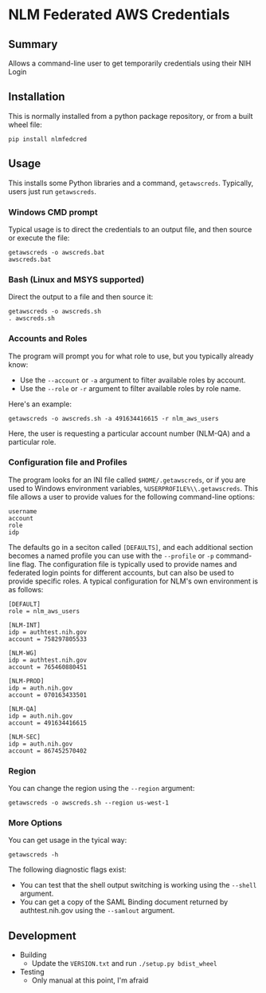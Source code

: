 # NLM Federated AWS Credentials

## Summary

Allows a command-line user to get temporarily credentials using their NIH Login

## Installation

This is normally installed from a python package repository, or from a built wheel file:

    pip install nlmfedcred

## Usage

This installs some Python libraries and a command, `getawscreds`.
Typically, users just run `getawscreds`.

### Windows CMD prompt

Typical usage is to direct the credentials to an output file, and then
source or execute the file:

    getawscreds -o awscreds.bat
    awscreds.bat

### Bash (Linux and MSYS supported)

Direct the output to a file and then source it:

    getawscreds -o awscreds.sh
    . awscreds.sh

### Accounts and Roles

The program will prompt you for what role to use, but you typically already know:

* Use the `--account` or `-a` argument to filter available roles by account.
* Use the `--role` or `-r` argument to filter available roles by role name.

Here's an example:

    getawscreds -o awscreds.sh -a 491634416615 -r nlm_aws_users

Here, the user is requesting a particular account number (NLM-QA) and a particular role.

### Configuration file and Profiles

The program looks for an INI file called `$HOME/.getawscreds`, or if you are used to Windows environment variables, `%USERPROFILE%\\.getawscreds`.  This file allows a user to provide values for the following command-line options:

    username
    account
    role
    idp

The defaults go in a seciton called `[DEFAULTS]`, and each additional section becomes a named profile you can use with the `--profile` or `-p` command-line flag.   The configuration file is typically used to provide names and federated login points for different accounts, but can also be used to provide specific roles.   A typical configuration for NLM's own environment is as follows:

    [DEFAULT]
    role = nlm_aws_users

    [NLM-INT]
    idp = authtest.nih.gov
    account = 758297805533

    [NLM-WG]
    idp = authtest.nih.gov
    account = 765460880451

    [NLM-PROD]
    idp = auth.nih.gov
    account = 070163433501

    [NLM-QA]
    idp = auth.nih.gov
    account = 491634416615

    [NLM-SEC]
    idp = auth.nih.gov
    account = 867452570402

### Region

You can change the region using the `--region` argument:

    getawscreds -o awscreds.sh --region us-west-1

### More Options

You can get usage in the tyical way:

    getawscreds -h

The following diagnostic flags exist:

* You can test that the shell output switching is working using the `--shell` argument.
* You can get a copy of the SAML Binding document returned by authtest.nih.gov using the `--samlout` argument.

## Development

- Building
    * Update the `VERSION.txt` and run `./setup.py bdist_wheel`
- Testing
    * Only manual at this point, I'm afraid


